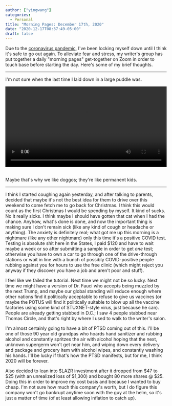 ```yaml
---
author: ["yingwang"]
categories:
  - Personal
title: "Morning Pages: December 17th, 2020"
date: "2020-12-17T08:37:49-05:00"
draft: false
---
```


Due to the [coronavirus
pandemic](https://en.wikipedia.org/wiki/2019-20_coronavirus_pandemic), I've been
locking myself down until I think it's safe to go out again. To alleviate fear
and stress, my writer's group has put together a daily "morning pages"
get-together on Zoom in order to touch base before starting the day. Here's some
of my brief thoughts.

__________

I'm not sure when the last time I laid down in a large puddle was.

<!-- https://stackoverflow.com/a/26276254 -->
<video style="width: 100%; width: -moz-available; width: -webkit-fill-available; width: fill-available; max-width: 100%;" controls>
    <source src="/video/posts/2020/12/17/morning_pages.mp4" type="video/mp4">
    Your browser does not support HTML5 video.
</video>
<br/>
<br/>

Maybe that's why we like doggos; they're like permanent kids.

__________

I think I started coughing again yesterday, and after talking to parents,
decided that maybe it's not the best idea for them to drive over this weekend to
come fetch me to go back for Christmas. I think this would count as the first
Christmas I would be spending by myself. It kind of sucks. No it really sicks. I
think maybe I should have gotten that cat when I had the chance. Anyhow, what's
done is done, and now the important thing is making sure I don't remain sick
(like any kind of cough or headache or anything). The anxiety is definitely
real; what got me up this morning is a nightmare (like any other nightmare) only
this time it's a positive COVID test. Testing is absolute shit here in the
States, I paid $120 and have to wait maybe a week or so after submitting a
sample in order to get *one* test; otherwise you have to own a car to go through
one of the drive-through stations or wait in line with a bunch of possibly
COVID-positive people rubbing against you for hours to use the free clinic
(which might reject you anyway if they discover you have a job and aren't poor
and stuff).

I feel like we failed the tutorial. Next time we might not be so lucky. Next
time we might have a version of Dr. Fauci who accepts being muzzled by the next
Trump, and maybe our global standing will reduce enough where other nations find
it politically acceptable to refuse to give us vaccines (or maybe the POTUS will
find it politically suitable to blow up all the vaccine factories using some
kind of STUXNET-style virus, just because he can). People are already getting
stabbed in D.C.; I saw 4 people stabbed near Thomas Circle, and that's right by
where I used to walk to the writer's salon.

I'm almost certainly going to have a bit of PTSD coming out of this. I'll be one
of those 90 year old grandpas who hoards hand sanitizer and rubbing alcohol and
constantly spritzes the air with alcohol hoping that the next, unknown supergerm
won't get near him, and wiping down every delivery and package and grocery item
with alcohol wipes, and constantly washing his hands. I'll be lucky if that's
how the PTSD manifests, but for me, I think 2020 will be forever.

Also decided to lean into $LAZR investment after it dropped from $47 to $25
(with an unrealized loss of $1,300) and bought 80 more shares @ $25. Doing this
in order to improve my cost basis and because I wanted to buy cheap. I'm not
sure how much this company's worth, but I do figure this company won't go
bankrupt anytime soon with the guy at the helm, so it's just a matter of time
(of at least allowing inflation to catch up).
